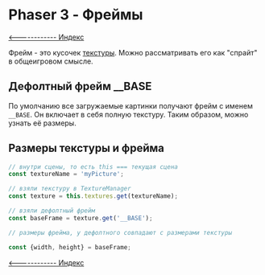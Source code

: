 # Phaser 3 - Фреймы

[<------------ Индекс ](../README.md)

Фрейм - это кусочек [текстуры](Texture.md).  Можно рассматривать его как "спрайт" в общеигровом смысле.

## Дефолтный фрейм __BASE

По умолчанию все загружаемые картинки получают фрейм с именем `__BASE`. Он включает в себя полную текстуру. Таким образом, можно узнать её размеры.

## Размеры текстуры и фрейма

```javascript
// внутри сцены, то есть this === текущая сцена
const textureName = 'myPicture';

// взяли текстуру в TextureManager
const texture = this.textures.get(textureName); 

// взяли дефолтный фрейм
const baseFrame = texture.get('__BASE'); 

// размеры фрейма, у дефолтного совпадают с размерами текстуры

const {width, height} = baseFrame;

```


[<------------ Индекс ](../README.md)
